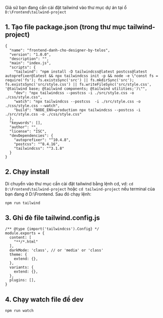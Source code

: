 Giả sử bạn đang cần cài đặt tailwind vào thư mục dự án tại ổ `D:\Frontend\tailwind-project`

## 1. Tạo file package.json (trong thư mục tailwind-project)

```
{
  "name": "frontend-danh-cho-designer-by-telos",
  "version": "1.0.0",
  "description": "",
  "main": "index.js",
  "scripts": {
    "tailwind": "npm install -D tailwindcss@latest postcss@latest autoprefixer@latest && npx tailwindcss init -p && node -e \"const fs = require('fs'); fs.existsSync('src') || fs.mkdirSync('src'); fs.existsSync('src/style.css') || fs.writeFileSync('src/style.css', '@tailwind base; @tailwind components; @tailwind utilities;')\"",
    "dev": "npx tailwindcss --postcss -i ./src/style.css -o ./css/style.css",
    "watch": "npx tailwindcss --postcss  -i ./src/style.css -o ./css/style.css --watch",
    "build": "NODE_ENV=production npx tailwindcss --postcss -i ./src/style.css -o ./css/style.css"
  },
  "keywords": [],
  "author": "",
  "license": "ISC",
  "devDependencies": {
    "autoprefixer": "^10.4.8",
    "postcss": "^8.4.16",
    "tailwindcss": "^3.1.8"
  }
}
```

## 2. Chạy install

Di chuyển vào thư mục cần cài đặt tailwind bằng lệnh cd, vd: `cd D:\Frontend\tailwind-project` hoặc `cd tailwind-project` nếu terminal của bạn đang ở D:\Frontend. Sau đó chạy lệnh:

`npm run tailwind`

## 3. Ghi đè file tailwind.config.js

```
/** @type {import('tailwindcss').Config} */ 
module.exports = {
  content: [
    "**/*.html"
  ],
  darkMode: 'class', // or 'media' or 'class'
  theme: {
    extend: {},
  },
  variants: {
    extend: {},
  },
  plugins: [],
}
```

## 4. Chạy watch file để dev

`npm run watch`

